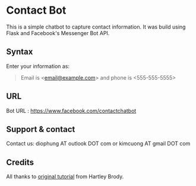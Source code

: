 # Contact Bot
This is a simple chatbot to capture contact information. 
It was build using Flask and Facebook's Messenger Bot API.

## Syntax
Enter your information as:

   >Email is <<email@example.com>> and phone is <555-555-5555>


## URL
Bot URL : https://www.facebook.com/contactchatbot


## Support & contact
Contact us: diophung AT outlook DOT com 
or kimcuong AT gmail DOT com


## Credits
All thanks to [original tutorial](https://blog.hartleybrody.com/fb-messenger-bot/) from Hartley Brody.
